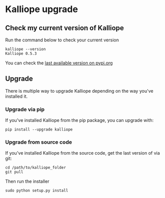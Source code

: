 # Kalliope upgrade

## Check my current version of Kalliope

Run the command below to check your current version
```
kalliope --version
Kalliope 0.5.3
```

You can check the [last available version on pypi.org](https://pypi.org/project/kalliope/)

## Upgrade

There is multiple way to upgrade Kalliope depending on the way you've installed it.

### Upgrade via pip

If you've installed Kalliope from the pip package, you can upgrade with:
```
pip install --upgrade kalliope
```

### Upgrade from source code

If you've installed Kalliope from the source code, get the last version of via git:
```
cd /path/to/kalliope_folder
git pull
```

Then run the installer
```
sudo python setup.py install
```
